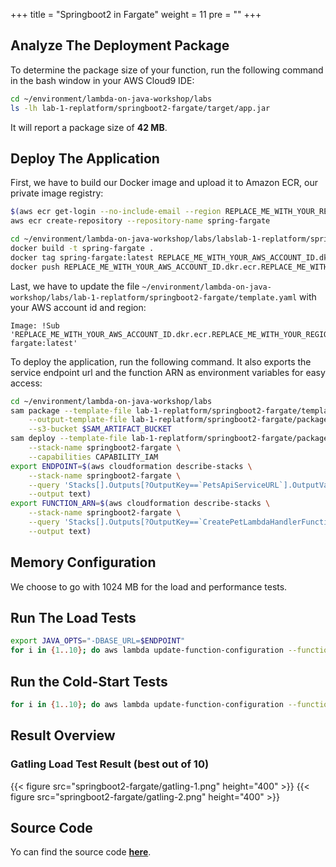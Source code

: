 +++
title = "Springboot2 in Fargate"
weight = 11
pre = ""
+++

## Analyze The Deployment Package

To determine the package size of your function, run the following command in the bash window in your AWS Cloud9 IDE:

```bash
cd ~/environment/lambda-on-java-workshop/labs
ls -lh lab-1-replatform/springboot2-fargate/target/app.jar
```

It will report a package size of **42 MB**.

## Deploy The Application

First, we have to build our Docker image and upload it to Amazon ECR, our private image registry:

```bash
$(aws ecr get-login --no-include-email --region REPLACE_ME_WITH_YOUR_REGION)
aws ecr create-repository --repository-name spring-fargate

cd ~/environment/lambda-on-java-workshop/labs/labslab-1-replatform/springboot2-fargate
docker build -t spring-fargate .
docker tag spring-fargate:latest REPLACE_ME_WITH_YOUR_AWS_ACCOUNT_ID.dkr.ecr.REPLACE_ME_WITH_YOUR_REGION.amazonaws.com/spring-fargate:latest
docker push REPLACE_ME_WITH_YOUR_AWS_ACCOUNT_ID.dkr.ecr.REPLACE_ME_WITH_YOUR_REGION.amazonaws.com/spring-fargate:latest
```

Last, we have to update the file `~/environment/lambda-on-java-workshop/labs/lab-1-replatform/springboot2-fargate/template.yaml` with your AWS account id and region:

```
Image: !Sub 'REPLACE_ME_WITH_YOUR_AWS_ACCOUNT_ID.dkr.ecr.REPLACE_ME_WITH_YOUR_REGION.amazonaws.com/spring-fargate:latest'
```

To deploy the application, run the following command. It also exports the service endpoint url and the function ARN as environment variables for easy access:

```bash
cd ~/environment/lambda-on-java-workshop/labs
sam package --template-file lab-1-replatform/springboot2-fargate/template.yaml \
    --output-template-file lab-1-replatform/springboot2-fargate/packaged.yaml \
    --s3-bucket $SAM_ARTIFACT_BUCKET
sam deploy --template-file lab-1-replatform/springboot2-fargate/packaged.yaml \
    --stack-name springboot2-fargate \
    --capabilities CAPABILITY_IAM
export ENDPOINT=$(aws cloudformation describe-stacks \
    --stack-name springboot2-fargate \
    --query 'Stacks[].Outputs[?OutputKey==`PetsApiServiceURL`].OutputValue' \
    --output text)
export FUNCTION_ARN=$(aws cloudformation describe-stacks \
    --stack-name springboot2-fargate \
    --query 'Stacks[].Outputs[?OutputKey==`CreatePetLambdaHandlerFunction`].OutputValue' \
    --output text)
```

## Memory Configuration

We choose to go with 1024 MB for the load and performance tests.

## Run The Load Tests

```bash
export JAVA_OPTS="-DBASE_URL=$ENDPOINT"
for i in {1..10}; do aws lambda update-function-configuration --function-name $FUNCTION_ARN --environment "Variables={TABLE_NAME=$PETS_TABLE,BUCKET_NAME=$PETS_BUCKET,KeyName1=KeyValue$i}"; gatling.sh --simulations-folder lab-1-replatform/springboot2-fargate/src/test/scala --simulation LoadTest --run-description "springboot2-fargate-run-$i"; done
```

## Run the Cold-Start Tests

```bash
for i in {1..10}; do aws lambda update-function-configuration --function-name $FUNCTION_ARN --environment "Variables={TABLE_NAME=$PETS_TABLE,BUCKET_NAME=$PETS_BUCKET,KeyName1=KeyValue$i}"; curl -i -X POST -H 'content-type: application/json' -d '{"name": "Max", "type": "dog", "birthday": "2010-11-03", "medicalRecord": "bla bla bla"}' $ENDPOINT/pet; done
```

## Result Overview

### Gatling Load Test Result (best out of 10)

{{< figure src="springboot2-fargate/gatling-1.png" height="400" >}}
{{< figure src="springboot2-fargate/gatling-2.png" height="400" >}}


## Source Code

Yo can find the source code **[here](https://github.com/muellerc/lambda-on-java-workshop/tree/master/labs/lab-1-replatform/springboot2-fargate)**.
